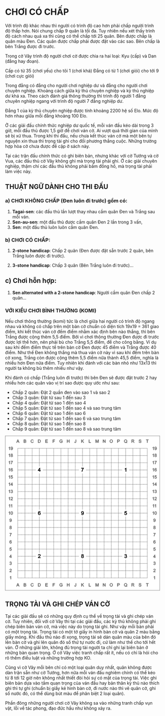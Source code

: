 # CHƠI CÓ CHẤP

Với trình độ khác nhau thì người có trình độ cao hơn phải chấp người trình độ thấp hơn. Nói chung chấp 9 quân là tối đa. Tuy nhiên nếu xét thấy trình độ cách nhau quá xa thì cũng có thể chấp tới 25 quân. Bên được chấp là quân màu Đen. Các quân được chấp phải được đặt vào các sao. Bên chấp là bên Trắng được đi trước.

Trong cờ Vây trình độ người chơi cờ được chia ra hai loại: Kyu (cấp) và Dan (đẳng hay đoạn).

Cấp có từ 35 (chơi yếu) cho tôi 1 (chơi khá) Đẳng có từ 1 (chơi giỏi) cho tới 9 (chơi cực giỏi)

Trong đẳng có đẳng cho người chơi nghiệp dư và đẳng cho người chơi chuyên nghiệp. Khoảng cách giữa kỳ thủ chuyên nghiệp và kỳ thủ nghiệp dư khá xa. Theo cách đánh giá thông thường thì trình độ người 1 đẳng chuyên nghiệp ngang với trình độ người 7 đẳng nghiệp dư.

Đẳng 1 của kỳ thủ chuyên nghiệp được tính khoảng 2200 hệ số Elo. Mức độ hơn nhau giữa mỗi đẳng khoảng 100 Elo.

Ở các giải đấu chính thức nghiệp dư quốc tế, mỗi ván đấu kéo dài trong 3 giờ, mỗi đấu thủ được 1,5 giờ để chơi ván cờ. Ai vượt quá thời gian của mình sẽ bị xử thua. Trong khi thi đấu, nếu chưa kết thúc ván cờ mà một bên tự nguyện xin thua thì trọng tài ghi cho đối phương thắng cuộc. Những trường hợp hòa cờ chưa được đề cập ở sách này.

Tại các trận đấu chính thức có ghi biên bản, nhưng khác với cờ Tướng và cờ Vua, các đấu thủ cờ Vây không ghi mà trọng tài phải ghi. Ở các giải chuyên nghiệp, thậm chí các đấu thủ không phải bấm đồng hồ, mà trọng tài phải làm việc này.

## THUẬT NGỮ DÀNH CHO THI ĐẤU

### a) CHƠI KHÔNG CHẤP (Đen luôn đi trước) gồm có:

1. **Tagai-sen**: các đấu thủ lần lượt thay nhau cầm quân Đen và Trắng sau mỗi ván.
2. **Sen-au-sen**: một đấu thủ được cầm quân Đen 2 lần trong 3 vấn,
3. **Sen**: một đấu thủ luôn luôn cầm quân Đen.

### b) CHƠI CÓ CHẤP:

1. **2-stone handicap**: Chấp 2 quân (Đen được đặt sẵn trước 2 quân, bên Trắng luôn được đi trước).

2. **3-stone handicap**: Chấp 3 quân (Bên Trắng luôn đi trước)...

## c) Chơi hỗn hợp:

1. **Sen alternated with a 2-stone handicap**: Người cầm quân Đen chấp 2 quân...

### VỚI KIỂU CHƠI BÌNH THƯỜNG (KOMI)

Nếu chơi thông thường (komi) tức là chơi giữa hai người có trình độ ngang nhau và không có chấp trên một bàn cờ chuẩn có diện tích 19x19 = 361 giao điểm, khi kết thúc ván cờ đếm điểm nhằm xác định bên nào thắng, thì bên Trắng được cộng thêm 5,5 điểm. Bởi vì chơi thông thường Đen được đi trước được lợi thế hơn, nên phải bù cho Trắng 5,5 điểm, để cho công bằng. Ví dụ sau khi đếm điểm thực tế trên bàn cờ Đen được 45 điểm và Trắng được 40 điểm. Như thế Đen không thắng mà thua ván cờ này vì sau khi đếm trên bàn cờ xong, Trắng còn được cộng thêm 5,5 điểm nữa thành 45,5 điểm, nghĩa là nhiều hơn Đen nửa điểm. Tuy nhiên khi đánh với các bàn nhỏ như 13x13 thì người ta không bù thêm nhiều như vậy.

Khi đánh có chấp (Trắng luôn đi trước) thì bên Đen sẽ được đặt trước 2 hay nhiều hơn các quân vào vị trí sao được quy ước như sau:

- Chấp 2 quân: Đặt 2 quần đen vào sao 1 và sao 2
- Chấp 3 quân: Đặt từ sau 1 đến sau 3
- Chấp 4 quần: Đặt từ sao 1 đến sao 4
- Chấp 5 quân: Đặt từ sao 1 đến sao 4 và sao trung tâm
- Chấp 6 quân: Đặt từ sao 1 đến sao 6
- Chấp 7 quận: Đặt từ sao 1 đến sao 6 và sao trung tâm
- Chấp 8 quân: Đặt từ sao 1 đến sao 8
- Chấp 9 quân: Đặt từ sao 1 đến sao 8 và sao trung tâm

![Hình: Các sao trên bàn cờ](/books/huong-dan-choi-co-vay/assets/thuat-ngu-thi-dau-1.png)

## TRỌNG TÀI VÀ GHI CHÉP VÁN CỜ

Tại các giải đấu sẽ có những quy định cụ thể về trọng tài và ghi chép ván cờ. Tuy nhiên, đối với cờ Vây thì tại các giải đấu, các kỳ thủ không phải ghi chép biên bản ván cờ, mà việc này do trọng tài ghi. Như vậy mỗi bàn phải có một trọng tài. Trọng tài có một tờ giấy in hình bàn cờ và quân 2 màu bằng giấy mỏng. Khi đấu thủ nào đi xong, trọng tài sẽ dán quân màu của bên đó lên bàn cờ và ghi lên quân đó số thứ tự nước đi, cứ làm như thế cho tới hết ván. Ở những giải lớn, không đủ trọng tài người ta chỉ ghi lại biên bản ở những bàn quan trọng. Ở cờ Vây việc tranh chấp rất ít, nếu có chỉ là hỏi cho rõ thêm điều luật và những trường hợp KO.

Cũng vì cờ Vây mỗi bên chỉ có một loại quân duy nhất, quân không được dàn trận sẵn như cờ Tướng, hơn nữa mỗi ván đấu nghiêm chính có thể kéo từ 8 tới 12 giờ nên không nhất thiết đòi hỏi sự có mặt của trọng tài. Việc ghi biên bản dựa vào tầm quan trọng của ván đấu hay bản thân kỳ thủ nào thích ghi thì tự ghi (chuẩn bị giấy kẻ hình bàn cờ, đi nước nào thì vẽ quân cờ, ghi số nước đó, có thể dùng bút màu để phân biệt 2 loại quân).

Phần đông những người chơi cờ Vây không sa vào những tranh chấp vụn vặt, lỗi về tác phong, đạo đức hầu như không xảy ra.

